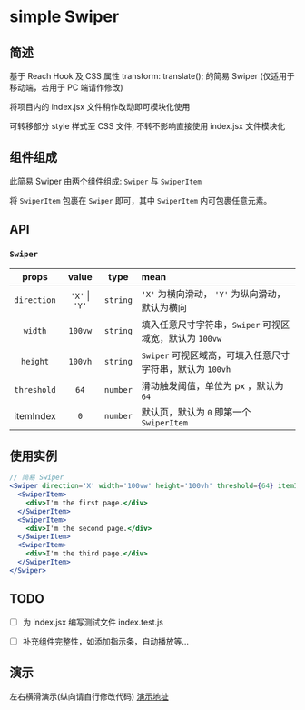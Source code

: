 # simple Swiper

## 简述

基于 Reach Hook 及 CSS 属性 transform: translate(); 的简易 Swiper (仅适用于移动端，若用于 PC 端请作修改)

将项目内的 index.jsx 文件稍作改动即可模块化使用

可转移部分 style 样式至 CSS 文件, 不转不影响直接使用 index.jsx 文件模块化

## 组件组成

此简易 Swiper 由两个组件组成: `Swiper` 与 `SwiperItem`

将 `SwiperItem` 包裹在 `Swiper` 即可，其中 `SwiperItem` 内可包裹任意元素。

## API

### `Swiper`

|    props    |     value      |   type   | mean                                                      |
| :---------: | :------------: | :------: | :-------------------------------------------------------- |
| `direction` | `'X'` \| `'Y'` | `string` | `'X'` 为横向滑动， `'Y'` 为纵向滑动，默认为横向           |
|   `width`   |    `100vw`     | `string` | 填入任意尺寸字符串，`Swiper` 可视区域宽，默认为 `100vw`   |
|  `height`   |    `100vh`     | `string` | `Swiper` 可视区域高，可填入任意尺寸字符串，默认为 `100vh` |
| `threshold` |      `64`      | `number` | 滑动触发阈值，单位为 px ，默认为 `64`                     |
|  itemIndex  |      `0`       | `number` | 默认页，默认为 `0` 即第一个 `SwiperItem`                  |

## 使用实例

```jsx
// 简易 Swiper
<Swiper direction='X' width='100vw' height='100vh' threshold={64} itemIndex={0}>
  <SwiperItem>
    <div>I'm the first page.</div>
  </SwiperItem>
  <SwiperItem>
    <div>I'm the second page.</div>
  </SwiperItem>
  <SwiperItem>
    <div>I'm the third page.</div>
  </SwiperItem>
</Swiper>
```

## TODO

- [ ] 为 index.jsx 编写测试文件 index.test.js

- [ ] 补充组件完整性，如添加指示条，自动播放等...

## 演示

左右横滑演示(纵向请自行修改代码)
[演示地址](https://chickenandfish.github.io/simple-Swiper/)
